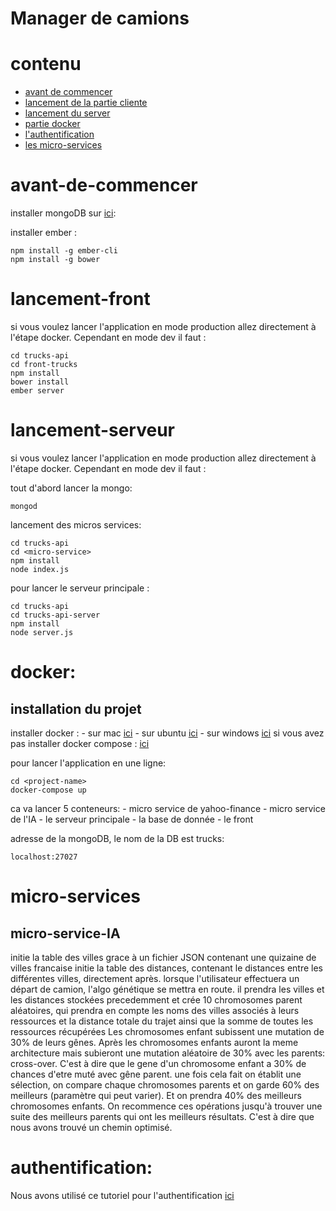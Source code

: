 # Manager de camions


# contenu
* [avant de commencer](#avant-de-commencer)
* [lancement de la partie cliente](#lancement-front)
* [lancement du server](#lancement-serveur)
* [partie docker](#docker)
* [l'authentification](#authentification)
* [les micro-services](#micro-services)


# avant-de-commencer
installer mongoDB sur [ici](https://docs.mongodb.com/manual/administration/install-community/): 

installer ember : 
```
npm install -g ember-cli
npm install -g bower

```

# lancement-front

si vous voulez lancer l'application en mode production allez directement à l'étape docker.
Cependant en mode dev il faut : 
```
cd trucks-api
cd front-trucks
npm install
bower install 
ember server
```

# lancement-serveur
si vous voulez lancer l'application en mode production allez directement à l'étape docker.
Cependant en mode dev il faut : 

tout d'abord lancer la mongo: 
```
mongod
```
lancement des micros services: 
```
cd trucks-api
cd <micro-service>
npm install
node index.js
```
pour lancer le serveur principale : 
```
cd trucks-api
cd trucks-api-server
npm install
node server.js
```
# docker:

installation du projet 
------------------
installer docker : - sur mac [ici](https://docs.docker.com/docker-for-mac/install/)
                   - sur ubuntu [ici](https://docs.docker.com/engine/installation/linux/docker-ce/ubuntu/)
                   - sur windows [ici](https://docs.docker.com/docker-for-windows/install/)
si vous avez pas installer docker compose : [ici](https://docs.docker.com/compose/install/)

pour lancer l'application en une ligne:
```
cd <project-name>
docker-compose up
```
ca va lancer 5 conteneurs: 
    - micro service de yahoo-finance
    - micro service de l'IA
    - le serveur principale
    - la base de donnée
    - le front
    
adresse de la mongoDB, le nom de la DB est trucks: 
```
localhost:27027
```

# micro-services

## micro-service-IA

initie la table des villes grace à un fichier JSON contenant une quizaine de villes francaise
initie la table des distances, contenant le distances entre les différentes villes,  directement après.
lorsque l'utilisateur effectuera un départ de camion, l'algo génétique se mettra en route.
il prendra les villes et les distances stockées precedemment et crée 10 chromosomes parent aléatoires, qui
prendra en compte les noms des villes associés à leurs ressources et la distance totale du trajet ainsi que la somme de 
toutes les ressources récupérées
Les chromosomes enfant subissent une mutation de 30% de leurs gênes.
Après les chromosomes enfants auront la meme architecture mais subieront une mutation aléatoire de 30% avec les parents: cross-over.
C'est à dire que le gene d'un chromosome enfant a 30% de chances d'etre muté avec gêne parent.
une fois cela fait on établit une sélection, on compare chaque chromosomes parents et on garde 60% des meilleurs 
(paramètre qui peut varier). Et on prendra 40% des meilleurs chromosomes enfants.
On recommence ces opérations jusqu'à trouver une suite des meilleurs parents qui ont les meilleurs résultats.
C'est à dire que nous avons trouvé un chemin optimisé.

# authentification:

Nous avons utilisé ce tutoriel pour l'authentification 
[ici](https://scotch.io/tutorials/authenticate-a-node-js-api-with-json-web-tokens)



